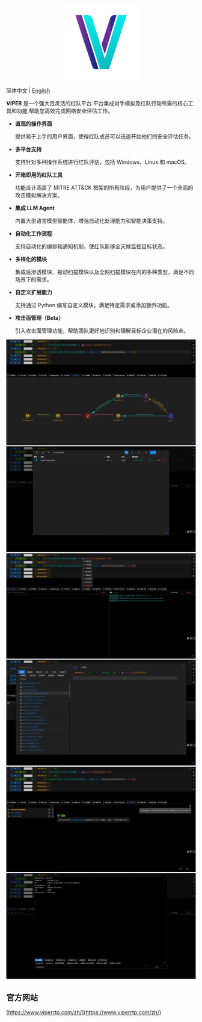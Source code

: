 <p align="center">
  <img src="docs/public/viper.svg" alt="Viper Icon" width="200">
</p>

简体中文 | [English](./README_ZH)

**VIPER** 是一个强大且灵活的红队平台.平台集成对手模拟及红队行动所需的核心工具和功能,帮助您高效完成网络安全评估工作。

- **直观的操作界面**

  提供易于上手的用户界面，使得红队成员可以迅速开始他们的安全评估任务。

- **多平台支持**

  支持针对多种操作系统进行红队评估，包括 Windows、Linux 和 macOS。

- **开箱即用的红队工具**

  功能设计涵盖了 MITRE ATT&CK 框架的所有阶段，为用户提供了一个全面的攻击模拟解决方案。

- **集成 LLM Agent**

  内置大型语言模型智能体，增强自动化处理能力和智能决策支持。

- **自动化工作流程**

  支持自动化的编排和通知机制，使红队能够全天候监控目标状态。

- **多样化的模块**

  集成后渗透模块、被动扫描模块以及全网扫描模块在内的多种类型，满足不同场景下的需求。

- **自定义扩展能力**

  支持通过 Python 编写自定义模块，满足特定需求或添加额外功能。

- **攻击面管理（Beta）**

  引入攻击面管理功能，帮助团队更好地识别和理解目标企业潜在的风险点。

![img.webp](./docs/zh/guide/webp/img.webp)
![img_1.webp](./docs/zh/guide/webp/img_1.webp)
![img_2.webp](./docs/zh/guide/webp/img_2.webp)
![img_3.webp](./docs/zh/guide/webp/img_3.webp)
![img_4.webp](./docs/zh/guide/webp/img_4.webp)
![img_5.webp](./docs/zh/guide/webp/img_5.webp)

## 官方网站

[https://www.viperrtp.com/zh/](https://www.viperrtp.com/zh/)
